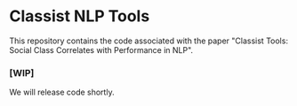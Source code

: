 # Classist NLP Tools

This repository contains the code associated with the paper "Classist Tools: Social Class Correlates with Performance in NLP". 

### [WIP]

We will release code shortly.
